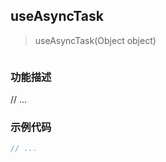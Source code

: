 ## useAsyncTask

> useAsyncTask(Object object)

```ts

```

### 功能描述

// ...

### 示例代码

<demo></demo>

<script lang="ts" setup>
  import Demo from './demo.vue'
</script>

```js
// ...
```
